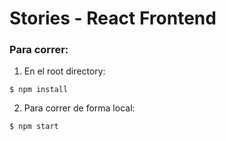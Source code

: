 # Stories - React Frontend

### Para correr:

1. En el root directory:
```
$ npm install
```
2. Para correr de forma local:
```
$ npm start
```
